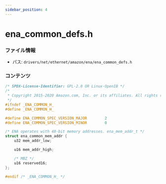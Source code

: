 ```yaml
---
sidebar_position: 4
---
```

# ena_common_defs.h

### ファイル情報

- パス: `drivers/net/ethernet/amazon/ena/ena_common_defs.h`

### コンテンツ

```h
/* SPDX-License-Identifier: GPL-2.0 OR Linux-OpenIB */
/*
 * Copyright 2015-2020 Amazon.com, Inc. or its affiliates. All rights reserved.
 */
#ifndef _ENA_COMMON_H_
#define _ENA_COMMON_H_

#define ENA_COMMON_SPEC_VERSION_MAJOR        2
#define ENA_COMMON_SPEC_VERSION_MINOR        0

/* ENA operates with 48-bit memory addresses. ena_mem_addr_t */
struct ena_common_mem_addr {
	u32 mem_addr_low;

	u16 mem_addr_high;

	/* MBZ */
	u16 reserved16;
};

#endif /* _ENA_COMMON_H_ */

```
